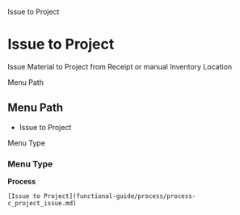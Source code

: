 
Issue to Project
# Issue to Project


Issue Material to Project from Receipt or manual Inventory Location

Menu Path
## Menu Path



- Issue to Project

Menu Type
### Menu Type

**Process**


```
[Issue to Project](functional-guide/process/process-c_project_issue.md)
```